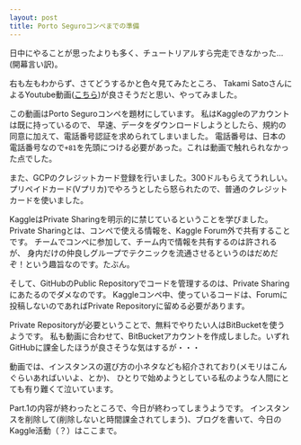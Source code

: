 ```yaml
---
layout: post
title: Porto Seguroコンペまでの準備
---
```


日中にやることが思ったよりも多く、チュートリアルすら完走できなかった…(開幕言い訳)。

右も左もわからず、さてどうするかと色々見てみたところ、
Takami SatoさんによるYoutube動画([こちら](https://www.youtube.com/watch?v=NHQTw-ORcSQ))が良さそうだと思い、やってみました。

この動画はPorto Seguroコンペを題材にしています。
私はKaggleのアカウントは既に持っているので、
早速、データをダウンロードしようとしたら、規約の同意に加えて、電話番号認証を求められてしまいました。
電話番号は、日本の電話番号なので`+81`を先頭につける必要があった。これは動画で触れられなかった点でした。

また、GCPのクレジットカード登録を行いました。300ドルもらえてうれしい。
プリペイドカード(Vプリカ)でやろうとしたら怒られたので、普通のクレジットカードを使いました。

KaggleはPrivate Sharingを明示的に禁じているということを学びました。
Private Sharingとは、コンペで使える情報を、Kaggle Forum外で共有することです。
チームでコンペに参加して、チーム内で情報を共有するのは許されるが、
身内だけの仲良しグループでテクニックを流通させるというのはだめだぞ！という趣旨なのです。たぶん。

そして、GitHubのPublic Repositoryでコードを管理するのは、Private Sharingにあたるのでダメなのです。
Kaggleコンペ中、使っているコードは、Forumに投稿しないのであればPrivate Repositoryに留める必要があります。

Private Repositoryが必要ということで、無料でやりたい人はBitBucketを使うようです。
私も動画に合わせて、BitBucketアカウントを作成しました。いずれGitHubに課金したほうが良さそうな気はするが・・・

動画では、インスタンスの選び方の小ネタなども紹介されており(メモリはこんぐらいあればいいよ、とか)、
ひとりで始めようとしている私のような人間にとても有り難くて泣いています。

Part.1の内容が終わったところで、今日が終わってしまうようです。
インスタンスを削除して(削除しないと時間課金されてしまう)、ブログを書いて、今日のKaggle活動（？）はここまで。
